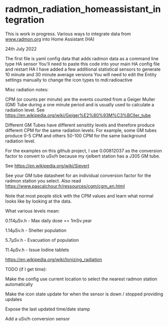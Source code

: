 # radmon_radiation_homeassistant_integration

This is work in progress. Various ways to integrate data from www.radmon.org into Home Assistant (HA)


24th July 2022

The first file is yaml config data that adds radmon data as a command line type HA sensor
You'll need to paste this code into your main HA config file and restart HA
I have added a few additional statistical sensors to generate 10 minute and 30 minute average versions
You will need to edit the Entity settings manually to change the icon types to mdi:radioactive


Misc radiation notes:

CPM (or counts per minute) are the events counted from a Geiger Muller (GM) Tube during a one minute period and is usually used
to calculate a radiation level. See https://en.wikipedia.org/wiki/Geiger%E2%80%93M%C3%BCller_tube

Different GM Tubes have different sensitity levels and therefore produce different CPM for the same radiation levels. For example, some GM tubes produce 0-5 CPM and others 50-100 CPM for the same background radiation level. 

For the examples on this github project, I use 0.00812037 as the conversion factor to convert to uSv/h because my rjelbert station has a J305 GM tube. 

See https://en.wikipedia.org/wiki/Sievert

See your GM tube datasheet for an individual conversion factor for the radmon station you select. Also read https://www.pascalchour.fr/ressources/cgm/cgm_en.html 

Note that most people stick with the CPM values and learn what normal looks like by looking at the data.


What various levels mean:

0.114µSv.h - Max daily dose == 1mSv.year

1.14µSv.h - Shelter population

5.7µSv.h  - Evacuation of population

11.4µSv.h - Issue Iodine tablets

https://en.wikipedia.org/wiki/Ionizing_radiation



TODO (if I get time):

Make the config use current location to select the nearest radmon station automatically

Make the icon state update for when the sensor is down / stopped providing updates

Expose the last updated time/date stamp

Add a uSv/h conversion sensor
